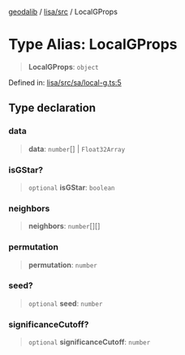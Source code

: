 [geodalib](../../../modules.md) / [lisa/src](../index.md) / LocalGProps

# Type Alias: LocalGProps

> **LocalGProps**: `object`

Defined in: [lisa/src/sa/local-g.ts:5](https://github.com/GeoDaCenter/geoda-lib/blob/5c8fba7800a0ff8c8ed4b8b260cc40d1229fb38a/js/packages/lisa/src/sa/local-g.ts#L5)

## Type declaration

### data

> **data**: `number`[] \| `Float32Array`

### isGStar?

> `optional` **isGStar**: `boolean`

### neighbors

> **neighbors**: `number`[][]

### permutation

> **permutation**: `number`

### seed?

> `optional` **seed**: `number`

### significanceCutoff?

> `optional` **significanceCutoff**: `number`

